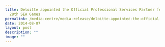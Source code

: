 ```yaml
---
title: Deloitte appointed the Official Professional Services Partner for the
  28th SEA Games
permalink: /media-centre/media-release/deloitte-appointed-the-official-professional-services-partner/
date: 2014-08-07
layout: post
description: ""
image: ""
---
```

